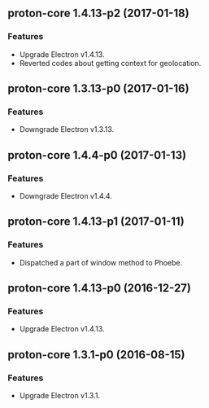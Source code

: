 ## proton-core 1.4.13-p2 (2017-01-18)

### Features
* Upgrade Electron v1.4.13.
* Reverted codes about getting context for geolocation.

## proton-core 1.3.13-p0 (2017-01-16)

### Features
* Downgrade Electron v1.3.13.

## proton-core 1.4.4-p0 (2017-01-13)

### Features
* Downgrade Electron v1.4.4.

## proton-core 1.4.13-p1 (2017-01-11)

### Features
* Dispatched a part of window method to Phoebe.

## proton-core 1.4.13-p0 (2016-12-27)

### Features
* Upgrade Electron v1.4.13.

## proton-core 1.3.1-p0 (2016-08-15)

### Features
* Upgrade Electron v1.3.1.
